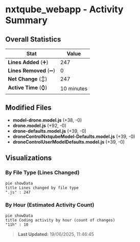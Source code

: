 # nxtqube_webapp - Activity Summary 

## Overall Statistics

| Stat                   | Value                                                             |
| ---------------------- | ----------------------------------------------------------------- |
| **Lines Added** (➕)   | 247                                          |
| **Lines Removed** (➖) | 0                                        |
| **Net Change** (↕)    | 247                |
| **Active Time** (⌚)   | 10 minutes |


## Modified Files
- **model-drone.model.js** (+38, -0)
- **drone.model.js** (+92, -0)
- **drone-defaults.model.js** (+39, -0)
- **droneControlNxtqubeModel-Defaults.model.js** (+39, -0)
- **droneControlUserModelDefaults.model.js** (+39, -0)

## Visualizations

### By File Type (Lines Changed)

```mermaid
pie showData
title Lines changed by file type
".js" : 247
```

### By Hour (Estimated Activity Count)

```mermaid
pie showData
title Coding activity by hour (count of changes)
"11h" : 10
```


> **Last Updated:** 19/06/2025, 11:46:45